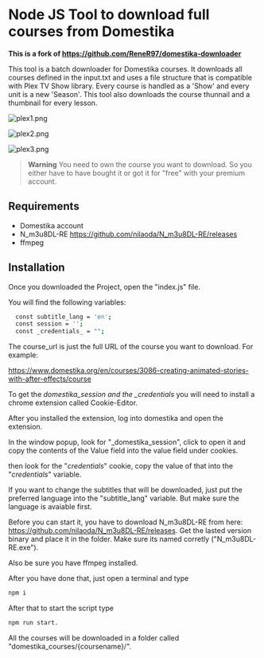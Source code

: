# Node JS Tool to download full courses from Domestika

**This is a fork of https://github.com/ReneR97/domestika-downloader**

This tool is a batch downloader for Domestika courses. 
It downloads all courses defined in the input.txt and uses a file structure that is compatible with Plex TV Show library.
Every course is handled as a 'Show' and every unit is a new 'Season'. This tool also downloads the course thunnail and a thumbnail for every lesson.

![plex1.png](images%2Fplex1.png)

![plex2.png](images%2Fplex2.png)

![plex3.png](images%2Fplex3.png)

> **Warning**
> You need to own the course you want to download. So you either have to have bought it or got it for "free" with your premium account.

## Requirements
- Domestika account
- N_m3u8DL-RE https://github.com/nilaoda/N_m3u8DL-RE/releases
- ffmpeg

## Installation

Once you downloaded the Project, open the "index.js" file.

You will find the following variables:

```bash
  const subtitle_lang = 'en';
  const session = '';
  const _credentials_ = "";
```

The course_url is just the full URL of the course you want to download. For example:

https://www.domestika.org/en/courses/3086-creating-animated-stories-with-after-effects/course

To get the _domestika_session and the \_credentials_ you will need to install a chrome extension called Cookie-Editor.

After you installed the extension, log into domestika and open the extension.

In the window popup, look for "\_domestika_session", click to open it and copy the contents of the Value field into the value field under cookies.

then look for the "_credentials_" cookie, copy the value of that into the "_credentials_" variable.

If you want to change the subtitles that will be downloaded, just put the preferred language into the "subtitle_lang" variable. But make sure the language is avaiable first.

Before you can start it, you have to download N_m3u8DL-RE from here: https://github.com/nilaoda/N_m3u8DL-RE/releases. Get the lasted version binary and place it in the folder. Make sure its named corretly ("N_m3u8DL-RE.exe").

Also be sure you have ffmpeg installed.

After you have done that, just open a terminal and type

```bash
npm i
```

After that to start the script type

```bash
npm run start.
```

All the courses will be downloaded in a folder called "domestika_courses/{coursename}/".
